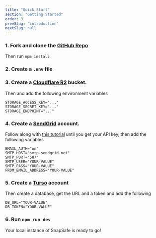 ```yaml
---
title: "Quick Start"
section: "Getting Started"
order: 3
prevSlug: "introduction"
nextSlug: null
---
```


### 1. Fork and clone the [GitHub Repo](https://github.com/SnapSafe/SnapSafe)

Then run `npm install`.

### 2. Create a `.env` file

### 3. Create a [Cloudflare R2](https://developers.cloudflare.com/r2/) bucket.

Then and add the following environment variables

```
STORAGE_ACCESS_KEY="..."
STORAGE_SECRET_KEY="..."
STORAGE_ENDPOINT="..."
```

### 4. Create a [SendGrid](https://sendgrid.com/en-us) account.

Follow along with [this tutorial](https://www.twilio.com/en-us/blog/send-smtp-emails-node-js-sendgrid) until you get your API key, then add the following variables

```
EMAIL_AUTH="on"
SMTP_HOST="smtp.sendgrid.net"
SMTP_PORT="587"
SMTP_USER="YOUR-VALUE"
SMTP_PASS="YOUR-VALUE"
FROM_EMAIL_ADDRESS="YOUR-VALUE"
```

### 5. Create a [Turso](https://turso.tech/) account

Then create a database, get the URL and a token and add the following

```
DB_URL="YOUR-VALUE"
DB_TOKEN="YOUR-VALUE"
```

### 6. Run `npm run dev`

Your local instance of SnapSafe is ready to go!
